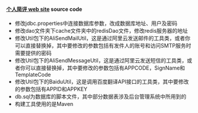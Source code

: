 #### [个人简评 web site](http://www.mariojd.cn) source code

- 修改jdbc.properties中连接数据库参数，改成数据库地址、用户及密码
- 修改dao文件夹下cache文件夹中的redisDao文件，修改redis服务器的地址
- 修改Util包下的AliSendMailUtil，这是通过阿里云发送邮件的工具类，或者你可以直接替换掉，其中要修改的参数包括有发件人的账号和访问SMTP服务时需要提供的密码
- 修改Util包下的AliSendMessageUtil，这是通过阿里云发送短信的工具类，或者你可以直接替换掉，其中要修改的参数包括有APPCODE，SignName和TemplateCode
- 修改Util包下的BaiduUtil，这是调用百度翻译API接口的工具类，其中要修改的参数包括有APPID和APPKEY
- db.sql为数据库的脚本文件，其中部分数据表涉及后台管理系统中所用到的
- 构建工具使用的是Maven

	
